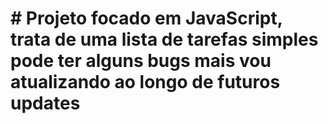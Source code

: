 # # Projeto focado em JavaScript, trata de uma lista de tarefas simples pode ter alguns bugs mais vou atualizando ao longo de futuros updates #
